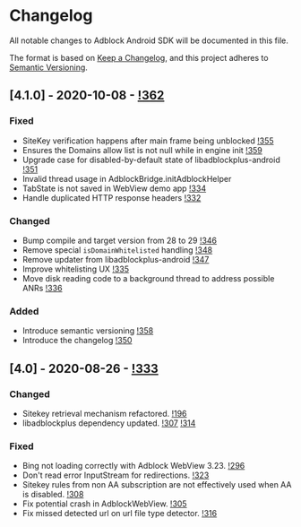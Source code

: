 # Changelog
All notable changes to Adblock Android SDK will be documented in this file.

The format is based on [Keep a Changelog](https://keepachangelog.com/en/1.0.0/), 
and this project adheres to [Semantic Versioning](https://semver.org/spec/v2.0.0.html).

## [4.1.0] - 2020-10-08 - [!362](https://gitlab.com/eyeo/adblockplus/libadblockplus-android/-/merge_requests/362)
### Fixed
- SiteKey verification happens after main frame being unblocked [!355](https://gitlab.com/eyeo/adblockplus/libadblockplus-android/-/merge_requests/355)
- Ensures the Domains allow list is not null while in engine init [!359](https://gitlab.com/eyeo/adblockplus/libadblockplus-android/-/merge_requests/359)
- Upgrade case for disabled-by-default state of libadblockplus-android [!351](https://gitlab.com/eyeo/adblockplus/libadblockplus-android/-/merge_requests/351)
- Invalid thread usage in AdblockBridge.initAdblockHelper
- TabState is not saved in WebView demo app [!334](https://gitlab.com/eyeo/adblockplus/libadblockplus-android/-/merge_requests/334)
- Handle duplicated HTTP response headers [!332](https://gitlab.com/eyeo/adblockplus/libadblockplus-android/-/merge_requests/332)

### Changed
- Bump compile and target version from 28 to 29 [!346](https://gitlab.com/eyeo/adblockplus/libadblockplus-android/-/merge_requests/346)
- Remove special `isDomainWhitelisted` handling [!348](https://gitlab.com/eyeo/adblockplus/libadblockplus-android/-/merge_requests/348)
- Remove updater from libadblockplus-android [!347](https://gitlab.com/eyeo/adblockplus/libadblockplus-android/-/merge_requests/347)
- Improve whitelisting UX [!335](https://gitlab.com/eyeo/adblockplus/libadblockplus-android/-/merge_requests/335)
- Move disk reading code to a background thread to address possible ANRs [!336](https://gitlab.com/eyeo/adblockplus/libadblockplus-android/-/merge_requests/336)

### Added
- Introduce semantic versioning [!358](https://gitlab.com/eyeo/adblockplus/libadblockplus-android/-/merge_requests/358)
- Introduce the changelog [!350](https://gitlab.com/eyeo/adblockplus/libadblockplus-android/-/merge_requests/350)

## [4.0] - 2020-08-26 - [!333](https://gitlab.com/eyeo/adblockplus/libadblockplus-android/-/merge_requests/333)
### Changed
- Sitekey retrieval mechanism refactored. [!196](https://gitlab.com/eyeo/adblockplus/libadblockplus-android/-/merge_requests/196)
- libadblockplus dependency updated. [!307](https://gitlab.com/eyeo/adblockplus/libadblockplus-android/-/merge_requests/307) [!314](https://gitlab.com/eyeo/adblockplus/libadblockplus-android/-/merge_requests/314)

### Fixed
- Bing not loading correctly with Adblock WebView 3.23. [!296](https://gitlab.com/eyeo/adblockplus/libadblockplus-android/-/merge_requests/296)
- Don't read error InputStream for redirections. [!323](https://gitlab.com/eyeo/adblockplus/libadblockplus-android/-/merge_requests/323)
- Sitekey rules from non AA subscription are not effectively used when
  AA is disabled. [!308](https://gitlab.com/eyeo/adblockplus/libadblockplus-android/-/merge_requests/308)
- Fix potential crash in AdblockWebView. [!305](https://gitlab.com/eyeo/adblockplus/libadblockplus-android/-/merge_requests/305)
- Fix missed detected url on url file type detector. [!316](https://gitlab.com/eyeo/adblockplus/libadblockplus-android/-/merge_requests/316)
